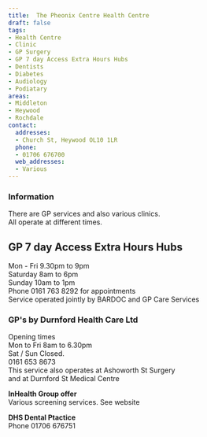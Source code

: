 ```yaml
---
title:  The Pheonix Centre Health Centre
draft: false
tags:
- Health Centre
- Clinic
- GP Surgery
- GP 7 day Access Extra Hours Hubs
- Dentists
- Diabetes
- Audiology
- Podiatary
areas:
- Middleton
- Heywood
- Rochdale
contact:
  addresses:
  - Church St, Heywood OL10 1LR
  phone:
  - 01706 676700
  web_addresses:
  - Various
---
```


### Information  
There are GP services and also various clinics.   
All operate at different times.      

## GP 7 day Access Extra Hours Hubs   
Mon - Fri  9.30pm to 9pm   
Saturday 8am to 6pm   
Sunday   10am to 1pm   
Phone  0161 763 8292 for appointments   
Service operated jointly by BARDOC and GP Care Services   

### GP's by Durnford Health Care Ltd  
Opening times   
Mon to Fri 8am to 6.30pm   
Sat / Sun  Closed.  
0161 653 8673   
This service also operates at Ashoworth St Surgery     
and at Durnford St Medical Centre

**InHealth Group offer**   
Various screening services.  See website   

**DHS Dental Ptactice**   
Phone 01706 676751   
